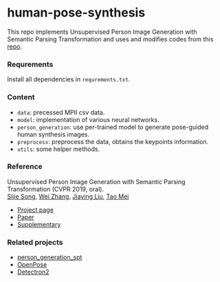 # human-pose-synthesis

This repo implements Unsupervised Person Image Generation with Semantic Parsing Transformation and uses and modifies codes from this [repo](<https://github.com/SijieSong/person_generation_spt>).

### Requrements
Install all dependencies in `requrements.txt`.

### Content
* `data`: precessed MPII csv data.
* `model`: implementation of various neural networks.
* `person_generation`: use per-trained model to generate pose-guided human synthesis images.
* `preprocess`: preprocess the data, obtains the keypoints information.
* `utils`: some helper methods.

### Reference

Unsupervised Person Image Generation with Semantic Parsing Transformation (CVPR 2019, oral).<br>
[Sijie Song](https://sijiesong.github.io/), [Wei Zhang](https://wzhang34.github.io/), [Jiaying Liu](http://icst.pku.edu.cn/struct/people/liujiaying.html), [Tao Mei](https://taomei.me/)

* [Project page](<http://39.96.165.147/Projects/SijieSong_cvpr19/CVPR19_ssj.html>)
* [Paper](<https://arxiv.org/abs/1904.03379>)
* [Supplementary](<http://39.96.165.147/Projects/SijieSong_cvpr19/files/supp.pdf>)

### Related projects

* [person_generation_spt](<https://github.com/SijieSong/person_generation_spt>)
* [OpenPose](<https://github.com/CMU-Perceptual-Computing-Lab/openpose>)
* [Detectron2](<https://github.com/facebookresearch/detectron2>)
